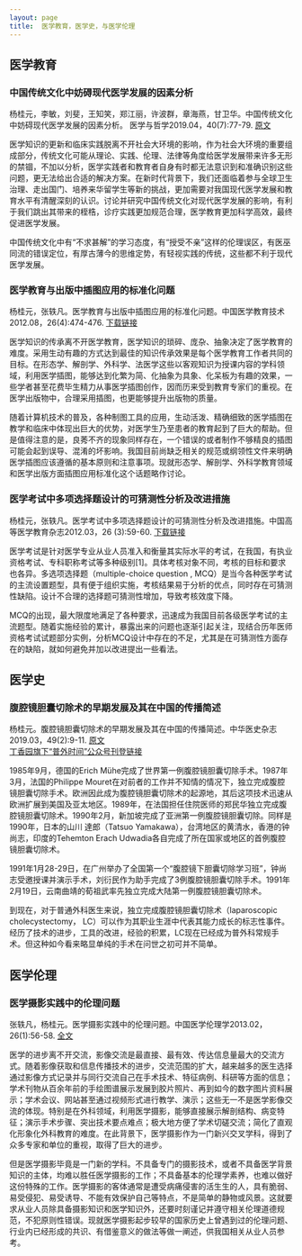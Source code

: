 ```yaml
---
layout: page
title:  医学教育，医学史，与医学伦理
---
```


## 医学教育
### 中国传统文化中妨碍现代医学发展的因素分析
杨桂元，李敏，刘斐，王知笑，郑江丽，许波群，章海燕，甘卫华。中国传统文化中妨碍现代医学发展的因素分析。 医学与哲学2019.04，40(7):77-79. [原文](http://yizhe.org.cn/journaldetail.html?noid=3b1270ba0ed544da8c58b79e00fa2a32)<br>

医学知识的更新和临床实践脱离不开社会大环境的影响，作为社会大环境的重要组成部分，传统文化可能从理论、实践、伦理、法律等角度给医学发展带来许多无形的禁锢，不加以分析，医学实践者和教育者自身有时都无法意识到和准确识别这些问题，更无法给出合适的解决方案。在新时代背景下，我们还面临着参与全球卫生治理、走出国门、培养来华留学生等新的挑战，更加需要对我国现代医学发展和教育水平有清醒深刻的认识。讨论并研究中国传统文化对现代医学发展的影响，有利于我们跳出其带来的桎梏，诊疗实践更加规范合理，医学教育更加科学高效，最终促进医学发展。<br>

中国传统文化中有“不求甚解”的学习态度，有“授受不亲”这样的伦理误区，有医巫同流的错误定位，有厚古薄今的思维定势，有轻视实践的传统，这些都不利于现代医学发展。<br>

### 医学教育与出版中插图应用的标准化问题
杨桂元，张轶凡。医学教育与出版中插图应用的标准化问题。中国医学教育技术 2012.08，26(4):474-476. [下载链接](http://www.wanfangdata.com.cn/details/detail.do?_type=perio&id=zgyxjyjs201204033)<br>

医学知识的传承离不开医学教育，医学知识的琐碎、庞杂、抽象决定了医学教育的难度。采用生动有趣的方式达到最佳的知识传承效果是每个医学教育工作者共同的目标。在形态学、解剖学、外科学、法医学这些以客观知识为授课内容的学科领域，利用医学插图，能够达到化繁为简、化抽象为具象、化呆板为有趣的效果，一些学者甚至花费毕生精力从事医学插图创作，因而历来受到教育专家们的重视。在医学出版物中，合理采用插图，也更能够提升出版物的质量。<br>

随着计算机技术的普及，各种制图工具的应用，生动活泼、精确细致的医学插图在教学和临床中体现出巨大的优势，对医学生乃至患者的教育起到了巨大的帮助。但是值得注意的是，良莠不齐的现象同样存在，一个错误的或者制作不够精良的插图可能会起到误导、混淆的坏影响。我国目前尚缺乏相关的规范或纲领性文件来明确医学插图应该遵循的基本原则和注意事项。现就形态学、解剖学、外科学教育领域和医学出版方面插图应用标准化这个话题略作讨论。<br>

### 医学考试中多项选择题设计的可猜测性分析及改进措施
杨桂元，张轶凡。医学考试中多项选择题设计的可猜测性分析及改进措施。中国高等医学教育杂志2012.03，26 (3):59-60. [下载链接](http://www.wanfangdata.com.cn/details/detail.do?_type=perio&id=zggdyxjy201203027)<br>

医学考试是针对医学专业从业人员准入和衡量其实际水平的考试，在我国，有执业资格考试、专科职称考试等多种级别[1]。具体考核对象不同，考核的目标和要求也各异。多选项选择题（multiple-choice question , MCQ）是当今各种医学考试的主流设置题型，具有便于组织实施，考核结果易于分析的优点，同时存在可猜测性缺陷。设计不合理的选择题可猜测性增加，导致考核效度下降。<br>

MCQ的出现，最大限度地满足了各种要求，迅速成为我国目前各级医学考试的主流题型。随着实施经验的累计，暴露出来的问题也逐渐引起关注，现结合历年医师资格考试试题部分实例，分析MCQ设计中存在的不足，尤其是在可猜测性方面存在的缺陷，就如何避免并加以改进提出一些看法。<br>


## 医学史
### 腹腔镜胆囊切除术的早期发展及其在中国的传播简述
杨桂元。腹腔镜胆囊切除术的早期发展及其在中国的传播简述。中华医史杂志2019.03，49(2):9-11. [原文](http://www.wanfangdata.com.cn/details/detail.do?_type=perio&id=zhyszz201902015)<br>
[丁香园旗下“普外时间”公众号刊登链接](https://mp.weixin.qq.com/s/5jBiOkOMKCDZwSfIZNP2BQ)<br>

1985年9月，德国的Erich Mühe完成了世界第一例腹腔镜胆囊切除手术。1987年3月，法国的Philippe Mouret在对前者的工作并不知情的情况下，独立完成腹腔镜胆囊切除手术。欧洲因此成为腹腔镜胆囊切除术的起源地，其后这项技术迅速从欧洲扩展到美国及亚太地区。1989年，在法国担任住院医师的郑民华独立完成腹腔镜胆囊切除术。1990年2月，新加坡完成了亚洲第一例腹腔镜胆囊切除。同样是1990年，日本的山川 達郎（Tatsuo Yamakawa），台湾地区的黄清水，香港的钟尚志，印度的Tehemton Erach Udwadia各自完成了所在国家或地区的首例腹腔镜胆囊切除术。<br>

1991年1月28-29日，在广州举办了全国第一个“腹腔镜下胆囊切除学习班”，钟尚志受邀授课并演示手术，刘衍民作为助手完成了3例腹腔镜胆囊切除手术。1991年2月19日，云南曲靖的荀祖武率先独立完成大陆第一例腹腔镜胆囊切除术。<br>

到现在，对于普通外科医生来说，独立完成腹腔镜胆囊切除术（laparoscopic cholecystectomy， LC）可以作为其职业生涯中代表其能力成长的标志性事件。经历了技术的进步，工具的改进，经验的积累，LC现在已经成为普外科常规手术。但这种如今看来略显单纯的手术在问世之初可并不简单。<br>


## 医学伦理
### 医学摄影实践中的伦理问题
张轶凡，杨桂元。医学摄影实践中的伦理问题。中国医学伦理学2013.02，26(1):56-58. [全文](http://yxllx.xjtu.edu.cn/__local/D/21/28/F8FB830C597B6CC278F02948B06_2525E192_58FF5.pdf)<br>

医学的进步离不开交流，影像交流是最直接、最有效、传达信息量最大的交流方式。随着影像获取和信息传播技术的进步，交流范围的扩大，越来越多的医生选择通过影像方式记录并与同行交流自己在手术技术、特征病例、科研等方面的信息；学术刊物从百余年前的手绘图谱展示发展到胶片照片、再到如今的数字图片资料展示；学术会议、网站甚至通过视频形式进行教学、演示；这些无一不是医学影像交流的体现。特别是在外科领域，利用医学摄影，能够直接展示解剖结构、病变特征；演示手术步骤、突出技术要点难点；极大地方便了学术切磋交流；简化了直观化形象化外科教育的难度。在此背景下，医学摄影作为一门新兴交叉学科，得到了众多专家和单位的重视，取得了巨大的进步。<br>

但是医学摄影毕竟是一门新的学科。不具备专门的摄影技术，或者不具备医学背景知识的主体，均难以胜任医学摄影的工作；不具备基本的伦理学素养，也难以做好这份特殊的工作。医学摄影的客体通常是遭受病痛侵害的活生生的人，具有脆弱、易受侵犯、易受诱导、不能有效保护自己等特点，不是简单的静物或风景。这就要求从业人员除具备摄影知识和医学知识外，还要时刻谨记并遵守相关伦理道德规范，不犯原则性错误。现就医学摄影起步较早的国家历史上曾遇到过的伦理问题、行业内已经形成的共识、有借鉴意义的做法等做一阐述，供我国相关从业人员参考。<br>
